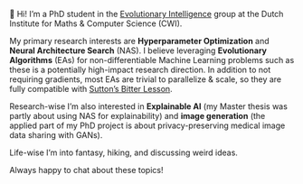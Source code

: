 👋 Hi! I’m a PhD student in the [Evolutionary Intelligence](https://www.cwi.nl/en/groups/evolutionary-intelligence/) group at the Dutch Institute for Maths & Computer Science (CWI).

My primary research interests are **Hyperparameter Optimization** and **Neural Architecture Search** (NAS). I believe leveraging **Evolutionary Algorithms** (EAs) for non-differentiable Machine Learning problems such as these is a potentially high-impact research direction. In addition to not requiring gradients, most EAs are trivial to parallelize & scale, so they are fully compatible with [Sutton’s Bitter Lesson](http://www.incompleteideas.net/IncIdeas/BitterLesson.html).

Research-wise I’m also interested in **Explainable AI** (my Master thesis was partly about using NAS for explainability) and **image generation** (the applied part of my PhD project is about privacy-preserving medical image data sharing with GANs). 

Life-wise I’m into fantasy, hiking, and discussing weird ideas.

Always happy to chat about these topics!

<!--
**AwesomeLemon/AwesomeLemon** is a ✨ _special_ ✨ repository because its `README.md` (this file) appears on your GitHub profile.

Here are some ideas to get you started:

- 🔭 I’m currently working on ...
- 🌱 I’m currently learning ...
- 👯 I’m looking to collaborate on ...
- 🤔 I’m looking for help with ...
- 💬 Ask me about ...
- 📫 How to reach me: ...
- 😄 Pronouns: ...
- ⚡ Fun fact: ...
-->
